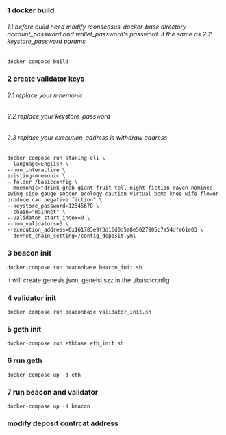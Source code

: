 ### 1 docker build 
###### 1.1 before build need modify /consensus-docker-base directory account_password and wallet_password's password. it the same as 2.2 keystore_password params
```shell
docker-compose build
```

### 2 create validator keys
###### 2.1 replace your mnemonic
###### 2.2 replace your keystore_password
###### 2.3 replace your execution_address is withdraw address
```shell
docker-compose run staking-cli \
--language=English \
--non_interactive \
existing-mnemonic \
--folder /basicconfig \
--mnemonic="drink grab giant fruit tell night fiction raven nominee swing side gauge soccer ecology caution virtual bomb knee wife flower produce can negative fiction" \
--keystore_password=12345678 \
--chain="mainnet" \
--validator_start_index=0 \
--num_validators=3 \
--execution_address=0x161783e9f3d16d0d5a8e5027805c7a54dfe61e03 \
--devnet_chain_setting=/config_deposit.yml
```

### 3 beacon init
```shell
docker-compose run beaconbase beacon_init.sh
```

it will create genesis.json, geneisi.szz in the ./basciconfig

### 4 validator init 
```shell
docker-compose run beaconbase validator_init.sh
```

### 5 geth init 
```shell
docker-compose run ethbase eth_init.sh
```

### 6 run geth 
```shell
docker-compose up -d eth
```

### 7 run beacon and validator 
```shell
docker-compose up -d beacon
```


### modify deposit contrcat address

